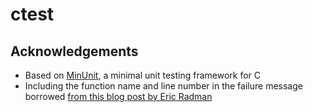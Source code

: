 # ctest

## Acknowledgements

- Based on [MinUnit](https://jera.com/techinfo/jtns/jtn002), a minimal unit
  testing framework for C
- Including the function name and line number in the failure message borrowed
  [from this blog post by Eric Radman](https://eradman.com/posts/tdd-in-c.html)
